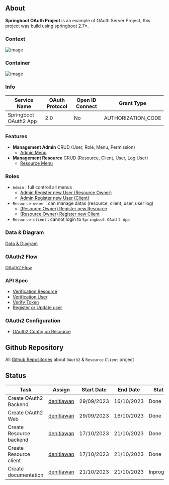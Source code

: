 ## About
**Springboot OAuth Project** is an example of OAuth Server Project, this project was build using springboot 2.7*.

### Context 
![image](https://github.com/springboot-oauth2-server-project/.github/assets/11941308/9e73c681-364f-4d04-bbfb-25b73323cd82)

### Container
![image](https://github.com/springboot-oauth2-server-project/.github/assets/11941308/b2a25b2f-ffe4-4f49-a71d-ba11c354b5d0)

### Info
|Service Name|OAuth Protocol|Open ID Connect|Grant Type|
|--|--|--|--| 
|Springboot OAuth2 App| 2.0 |No|AUTHORIZATION_CODE| 

### Features
- **Management Admin** CRUD (User, Role, Menu, Permission)
  - [Admin Menu](https://github.com/springboot-oauth2-server-project/.github/blob/main/profile/pages/sc-oauth-cpanel-admin.md) 
- **Management Resource** CRUD (Resource, Client, User, Log User)
  - [Resource Menu](https://github.com/springboot-oauth2-server-project/.github/blob/main/profile/pages/sc-oauth-cpanel-resourceowner.md)

### Roles
- `Admin` : full controll all menus
  -  [Admin Register new User (Resource Owner)](https://github.com/springboot-oauth2-server-project/.github/blob/main/profile/pages/sequence-register-user-resource-owner.md)
  -  [Admin Register new User (Client)](https://github.com/springboot-oauth2-server-project/.github/blob/main/profile/pages/seq-admin-reg-new-user-client.md)  
- `Resource-owner` : can manage datas (resource, client, user, user log)
  -  [(Resource Owner) Register new Resource ](https://github.com/springboot-oauth2-server-project/.github/blob/main/profile/pages/seq-resource-owner-reg-new-resource.md)
  -  [(Resource Owner) Register new Client ](https://github.com/springboot-oauth2-server-project/.github/blob/main/profile/pages/seq-resource-owner-regitster-new-client.md)
- `Resource-client` : cannot login to `Springboot OAuth2 App`

### Data & Diagram
[Data & Diagram](https://github.com/springboot-oauth2-server-project/.github/blob/main/profile/pages/model-design-example-data.md)

### OAuth2 Flow
[OAuth2 Flow](https://github.com/springboot-oauth2-server-project/.github/blob/main/profile/pages/seq-oauth2-flow.md)

### API Spec
- [Verification Resource](https://github.com/springboot-oauth2-server-project/.github/blob/main/profile/pages/api-verify-resource.md) 
- [Verification User](https://github.com/springboot-oauth2-server-project/.github/blob/main/profile/pages/api-verify-user.md)  
- [Verify Token](https://github.com/springboot-oauth2-server-project/.github/blob/main/profile/pages/api-verify-token.md)  
- [Register or Update user](https://github.com/springboot-oauth2-server-project/.github/blob/main/profile/pages/api-registration-update-user.md)

### OAuth2 Configuration 
- [OAuth2 Config on Resource](https://github.com/springboot-oauth2-server-project/.github/blob/main/profile/pages/config-reasource.md)

## Github Repository
All [Github Repositories](https://github.com/springboot-oauth2-server-project/.github/blob/main/profile/pages/github-repository.md) about `OAuth2` & `Resource` `Client` project

## Status
|Task|Assign|Start Date|End Date|Status|
|--|--|--|--|--|
|Create OAuth2 Backend|[denitiawan](https://github.com/denitiawan)|29/09/2023|16/10/2023|Done|
|Create OAuth2 Web|[denitiawan](https://github.com/denitiawan)|29/09/2023|16/10/2023|Done|
|Create Resource backend|[denitiawan](https://github.com/denitiawan)|17/10/2023|21/10/2023|Done|
|Create Resource client|[denitiawan](https://github.com/denitiawan)|17/10/2023|21/10/2023|Done|
|Create documentation|[denitiawan](https://github.com/denitiawan)|21/10/2023|21/10/2023|Inprogress|
